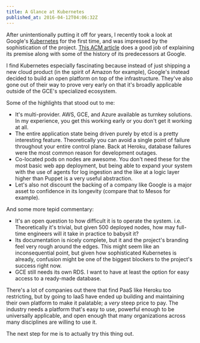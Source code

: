 ```yaml
---
title: A Glance at Kubernetes
published_at: 2016-04-12T04:06:32Z
---
```


After unintentionally putting it off for years, I recently took a look at
Google's [Kubernetes][kubernetes] for the first time, and was impressed by the
sophistication of the project. [This ACM article][acm] does a good job of
explaining its premise along with some of the history of its predecessors at
Google.

I find Kubernetes especially fascinating because instead of just shipping a new
cloud product (in the spirit of Amazon for example), Google's instead decided
to build an open platform on top of the infrastructure. They've also gone out
of their way to prove very early on that it's broadly applicable outside of the
GCE's specialized ecosystem.

Some of the highlights that stood out to me:

* It's multi-provider. AWS, GCE, and Azure available as turnkey solutions. In
  my experience, you get this working early or you don't get it working at all.
* The entire application state being driven purely by etcd is a pretty
  interesting feature. Theoretically you can avoid a single point of failure
  throughout your entire control plane. Back at Heroku, database failures were
  the most common reason for development outages.
* Co-located pods on nodes are awesome. You don't need these for the most basic
  web app deployment, but being able to expand your system with the use of
  agents for log ingestion and the like at a logic layer higher than Puppet is
  a very useful abstraction.
* Let's also not discount the backing of a company like Google is a major asset
  to confidence in its longevity (compare that to Mesos for example).

And some more tepid commentary:

* It's an open question to how difficult it is to operate the system. i.e.
  Theoretically it's trivial, but given 500 deployed nodes, how may full-time
  engineers will it take in practice to babysit it?
* Its documentation is nicely complete, but it and the project's branding feel
  very rough around the edges. This might seem like an inconsequential point,
  but given how sophisticated Kubernetes is already, confusion might be one of
  the biggest blockers to the project's success right now.
* GCE still needs its own RDS. I want to have at least the option for easy
  access to a ready-made database.

There's a lot of companies out there that find PaaS like Heroku too
restricting, but by going to IaaS have ended up building and maintaining their
own platform to make it palatable; a _very_ steep price to pay. The industry
needs a platform that's easy to use, powerful enough to be universally
applicable, and open enough that many organizations across many disciplines are
willing to use it.

The next step for me is to actually try this thing out.

[acm]: https://queue.acm.org/detail.cfm?id=2898444
[kubernetes]: http://kubernetes.io/

